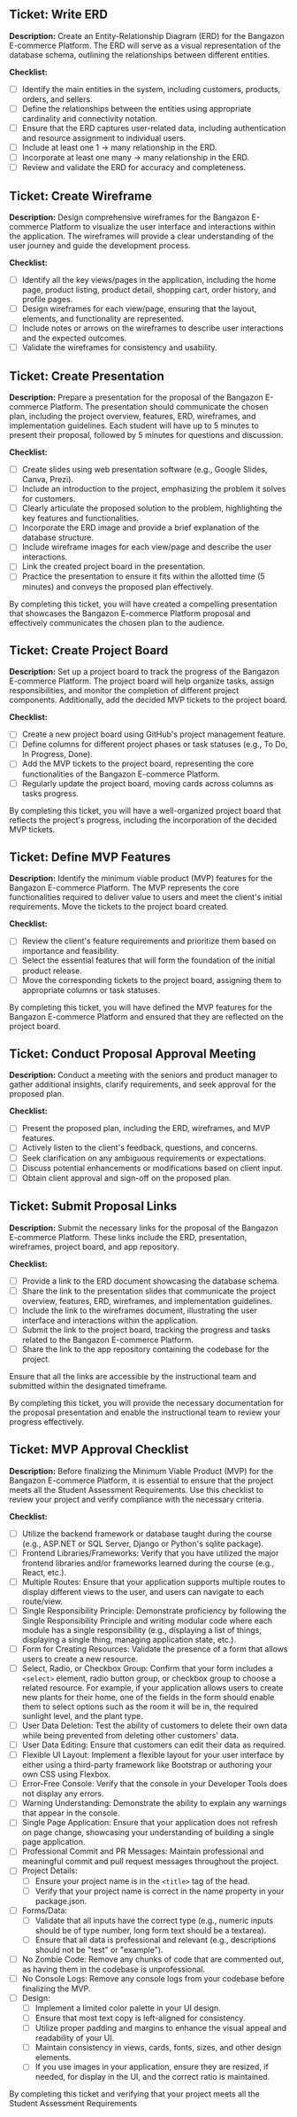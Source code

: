 ## Ticket: Write ERD

**Description:**
Create an Entity-Relationship Diagram (ERD) for the Bangazon E-commerce Platform. The ERD will serve as a visual representation of the database schema, outlining the relationships between different entities.

**Checklist:**
- [ ] Identify the main entities in the system, including customers, products, orders, and sellers.
- [ ] Define the relationships between the entities using appropriate cardinality and connectivity notation.
- [ ] Ensure that the ERD captures user-related data, including authentication and resource assignment to individual users.
- [ ] Include at least one 1 -> many relationship in the ERD.
- [ ] Incorporate at least one many -> many relationship in the ERD.
- [ ] Review and validate the ERD for accuracy and completeness.

## Ticket: Create Wireframe

**Description:**
Design comprehensive wireframes for the Bangazon E-commerce Platform to visualize the user interface and interactions within the application. The wireframes will provide a clear understanding of the user journey and guide the development process.

**Checklist:**
- [ ] Identify all the key views/pages in the application, including the home page, product listing, product detail, shopping cart, order history, and profile pages.
- [ ] Design wireframes for each view/page, ensuring that the layout, elements, and functionality are represented.
- [ ] Include notes or arrows on the wireframes to describe user interactions and the expected outcomes.
- [ ] Validate the wireframes for consistency and usability.

## Ticket: Create Presentation

**Description:**
Prepare a presentation for the proposal of the Bangazon E-commerce Platform. The presentation should communicate the chosen plan, including the project overview, features, ERD, wireframes, and implementation guidelines. Each student will have up to 5 minutes to present their proposal, followed by 5 minutes for questions and discussion.

**Checklist:**
- [ ] Create slides using web presentation software (e.g., Google Slides, Canva, Prezi).
- [ ] Include an introduction to the project, emphasizing the problem it solves for customers.
- [ ] Clearly articulate the proposed solution to the problem, highlighting the key features and functionalities.
- [ ] Incorporate the ERD image and provide a brief explanation of the database structure.
- [ ] Include wireframe images for each view/page and describe the user interactions.
- [ ] Link the created project board in the presentation.
- [ ] Practice the presentation to ensure it fits within the allotted time (5 minutes) and conveys the proposed plan effectively.

By completing this ticket, you will have created a compelling presentation that showcases the Bangazon E-commerce Platform proposal and effectively communicates the chosen plan to the audience.

## Ticket: Create Project Board

**Description:**
Set up a project board to track the progress of the Bangazon E-commerce Platform. The project board will help organize tasks, assign responsibilities, and monitor the completion of different project components. Additionally, add the decided MVP tickets to the project board.

**Checklist:**
- [ ] Create a new project board using GitHub's project management feature.
- [ ] Define columns for different project phases or task statuses (e.g., To Do, In Progress, Done).
- [ ] Add the MVP tickets to the project board, representing the core functionalities of the Bangazon E-commerce Platform.
- [ ] Regularly update the project board, moving cards across columns as tasks progress.

By completing this ticket, you will have a well-organized project board that reflects the project's progress, including the incorporation of the decided MVP tickets.

## Ticket: Define MVP Features

**Description:**
Identify the minimum viable product (MVP) features for the Bangazon E-commerce Platform. The MVP represents the core functionalities required to deliver value to users and meet the client's initial requirements. Move the tickets to the project board created.

**Checklist:**
- [ ] Review the client's feature requirements and prioritize them based on importance and feasibility.
- [ ] Select the essential features that will form the foundation of the initial product release.
- [ ] Move the corresponding tickets to the project board, assigning them to appropriate columns or task statuses.

By completing this ticket, you will have defined the MVP features for the Bangazon E-commerce Platform and ensured that they are reflected on the project board.

## Ticket: Conduct Proposal Approval Meeting

**Description:**
Conduct a meeting with the seniors and product manager to gather additional insights, clarify requirements, and seek approval for the proposed plan.

**Checklist:**
- [ ] Present the proposed plan, including the ERD, wireframes, and MVP features.
- [ ] Actively listen to the client's feedback, questions, and concerns.
- [ ] Seek clarification on any ambiguous requirements or expectations.
- [ ] Discuss potential enhancements or modifications based on client input.
- [ ] Obtain client approval and sign-off on the proposed plan.

## Ticket: Submit Proposal Links

**Description:**
Submit the necessary links for the proposal of the Bangazon E-commerce Platform. These links include the ERD, presentation, wireframes, project board, and app repository.

**Checklist:**
- [ ] Provide a link to the ERD document showcasing the database schema.
- [ ] Share the link to the presentation slides that communicate the project overview, features, ERD, wireframes, and implementation guidelines.
- [ ] Include the link to the wireframes document, illustrating the user interface and interactions within the application.
- [ ] Submit the link to the project board, tracking the progress and tasks related to the Bangazon E-commerce Platform.
- [ ] Share the link to the app repository containing the codebase for the project.

Ensure that all the links are accessible by the instructional team and submitted within the designated timeframe.

By completing this ticket, you will provide the necessary documentation for the proposal presentation and enable the instructional team to review your progress effectively.


## Ticket: MVP Approval Checklist

**Description:**
Before finalizing the Minimum Viable Product (MVP) for the Bangazon E-commerce Platform, it is essential to ensure that the project meets all the Student Assessment Requirements. Use this checklist to review your project and verify compliance with the necessary criteria.

**Checklist:**
- [ ] Utilize the backend framework or database taught during the course (e.g., ASP.NET or SQL Server, Django or Python's sqlite package).
- [ ] Frontend Libraries/Frameworks: Verify that you have utilized the major frontend libraries and/or frameworks learned during the course (e.g., React, etc.).
- [ ] Multiple Routes: Ensure that your application supports multiple routes to display different views to the user, and users can navigate to each route/view.
- [ ] Single Responsibility Principle: Demonstrate proficiency by following the Single Responsibility Principle and writing modular code where each module has a single responsibility (e.g., displaying a list of things, displaying a single thing, managing application state, etc.).
- [ ] Form for Creating Resources: Validate the presence of a form that allows users to create a new resource.
- [ ] Select, Radio, or Checkbox Group: Confirm that your form includes a `<select>` element, radio button group, or checkbox group to choose a related resource. For example, if your application allows users to create new plants for their home, one of the fields in the form should enable them to select options such as the room it will be in, the required sunlight level, and the plant type.
- [ ] User Data Deletion: Test the ability of customers to delete their own data while being prevented from deleting other customers' data.
- [ ] User Data Editing: Ensure that customers can edit their data as required.
- [ ] Flexible UI Layout: Implement a flexible layout for your user interface by either using a third-party framework like Bootstrap or authoring your own CSS using Flexbox.
- [ ] Error-Free Console: Verify that the console in your Developer Tools does not display any errors.
- [ ] Warning Understanding: Demonstrate the ability to explain any warnings that appear in the console.
- [ ] Single Page Application: Ensure that your application does not refresh on page change, showcasing your understanding of building a single page application.
- [ ] Professional Commit and PR Messages: Maintain professional and meaningful commit and pull request messages throughout the project.
- [ ] Project Details:
  - [ ] Ensure your project name is in the `<title>` tag of the head.
  - [ ] Verify that your project name is correct in the name property in your package.json.
- [ ] Forms/Data:
  - [ ] Validate that all inputs have the correct type (e.g., numeric inputs should be of type number, long form text should be a textarea).
  - [ ] Ensure that all data is professional and relevant (e.g., descriptions should not be "test" or "example").
- [ ] No Zombie Code: Remove any chunks of code that are commented out, as having them in the codebase is unprofessional.
- [ ] No Console Logs: Remove any console logs from your codebase before finalizing the MVP.
- [ ] Design:
  - [ ] Implement a limited color palette in your UI design.
  - [ ] Ensure that most text copy is left-aligned for consistency.
  - [ ] Utilize proper padding and margins to enhance the visual appeal and readability of your UI.
  - [ ] Maintain consistency in views, cards, fonts, sizes, and other design elements.
  - [ ] If you use images in your application, ensure they are resized, if needed, for display in the UI, and the correct ratio is maintained.

By completing this ticket and verifying that your project meets all the Student Assessment Requirements

